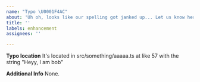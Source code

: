 ```yaml
---
name: "Typo \U0001F4AC"
about: 'Uh oh, looks like our spelling got janked up... Let us know here! '
title: ''
labels: enhancement
assignees: ''

---
```


**Typo location**
It's located in src/something/aaaaa.ts at like 57 with the string "Heyy, I am bob"

**Additional Info**
None.
